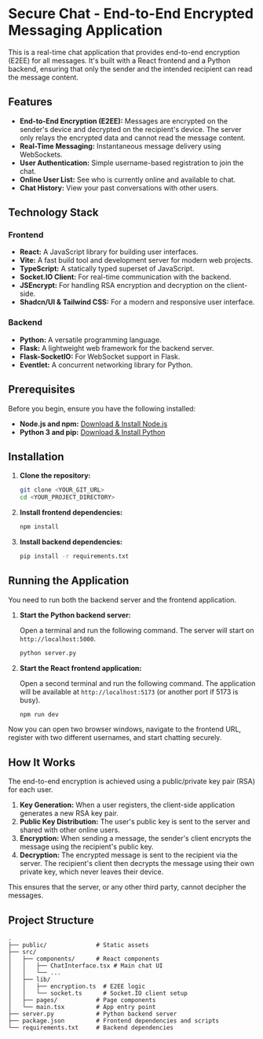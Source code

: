 # Secure Chat - End-to-End Encrypted Messaging Application

This is a real-time chat application that provides end-to-end encryption (E2EE) for all messages. It's built with a React frontend and a Python backend, ensuring that only the sender and the intended recipient can read the message content.


## Features

- **End-to-End Encryption (E2EE):** Messages are encrypted on the sender's device and decrypted on the recipient's device. The server only relays the encrypted data and cannot read the message content.
- **Real-Time Messaging:** Instantaneous message delivery using WebSockets.
- **User Authentication:** Simple username-based registration to join the chat.
- **Online User List:** See who is currently online and available to chat.
- **Chat History:** View your past conversations with other users.

## Technology Stack

### Frontend

- **React:** A JavaScript library for building user interfaces.
- **Vite:** A fast build tool and development server for modern web projects.
- **TypeScript:** A statically typed superset of JavaScript.
- **Socket.IO Client:** For real-time communication with the backend.
- **JSEncrypt:** For handling RSA encryption and decryption on the client-side.
- **Shadcn/UI & Tailwind CSS:** For a modern and responsive user interface.

### Backend

- **Python:** A versatile programming language.
- **Flask:** A lightweight web framework for the backend server.
- **Flask-SocketIO:** For WebSocket support in Flask.
- **Eventlet:** A concurrent networking library for Python.

## Prerequisites

Before you begin, ensure you have the following installed:

- **Node.js and npm:** [Download & Install Node.js](https://nodejs.org/)
- **Python 3 and pip:** [Download & Install Python](https://www.python.org/downloads/)

## Installation

1.  **Clone the repository:**

    ```sh
    git clone <YOUR_GIT_URL>
    cd <YOUR_PROJECT_DIRECTORY>
    ```

2.  **Install frontend dependencies:**

    ```sh
    npm install
    ```

3.  **Install backend dependencies:**

    ```sh
    pip install -r requirements.txt
    ```

## Running the Application

You need to run both the backend server and the frontend application.

1.  **Start the Python backend server:**

    Open a terminal and run the following command. The server will start on `http://localhost:5000`.

    ```sh
    python server.py
    ```

2.  **Start the React frontend application:**

    Open a second terminal and run the following command. The application will be available at `http://localhost:5173` (or another port if 5173 is busy).

    ```sh
    npm run dev
    ```

Now you can open two browser windows, navigate to the frontend URL, register with two different usernames, and start chatting securely.

## How It Works

The end-to-end encryption is achieved using a public/private key pair (RSA) for each user.

1.  **Key Generation:** When a user registers, the client-side application generates a new RSA key pair.
2.  **Public Key Distribution:** The user's public key is sent to the server and shared with other online users.
3.  **Encryption:** When sending a message, the sender's client encrypts the message using the recipient's public key.
4.  **Decryption:** The encrypted message is sent to the recipient via the server. The recipient's client then decrypts the message using their own private key, which never leaves their device.

This ensures that the server, or any other third party, cannot decipher the messages.

## Project Structure

```
.
├── public/              # Static assets
├── src/
│   ├── components/      # React components
│   │   ├── ChatInterface.tsx # Main chat UI
│   │   └── ...
│   ├── lib/
│   │   ├── encryption.ts  # E2EE logic
│   │   └── socket.ts      # Socket.IO client setup
│   ├── pages/           # Page components
│   └── main.tsx         # App entry point
├── server.py            # Python backend server
├── package.json         # Frontend dependencies and scripts
└── requirements.txt     # Backend dependencies
```
